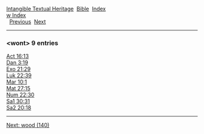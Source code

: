 [Intangible Textual Heritage](../../index)  [Bible](../index) 
[Index](index)   
[w Index](_w_)  
  [Previous](c12565)  [Next](c12567) 

------------------------------------------------------------------------

### &lt;wont&gt; 9 entries

[Act 16:13](../kjv/act016.htm#013)  
[Dan 3:19](../kjv/dan003.htm#019)  
[Exo 21:29](../kjv/exo021.htm#029)  
[Luk 22:39](../kjv/luk022.htm#039)  
[Mar 10:1](../kjv/mar010.htm#001)  
[Mat 27:15](../kjv/mat027.htm#015)  
[Num 22:30](../kjv/num022.htm#030)  
[Sa1 30:31](../kjv/sa1030.htm#031)  
[Sa2 20:18](../kjv/sa2020.htm#018)  

------------------------------------------------------------------------

[Next: wood (140)](c12567)
